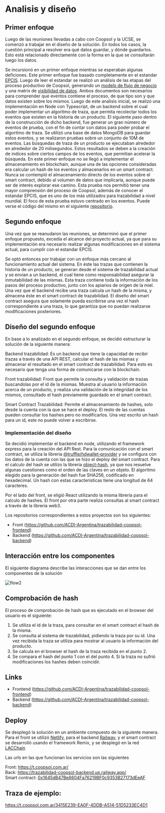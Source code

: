 # Analisis y diseño

## Primer enfoque
Luego de las reuniones llevadas a cabo con Coopsol y la UCSE, se comenzó a trabajar en el diseño de la solución.
En todos los casos, la cuestión principal a resolver era qué datos guardar, y dónde guardarlos. Esto está relacionado directamente con la forma en la que se consultarán luego los datos.

Se incursionó en un primer enfoque mientras se esperaban algunas deficiones. 
Este primer enfoque fue basado completamente en el estandar [EPCIS](https://ref.gs1.org/standards/epcis/). Luego de leer el estandar se realizó un análisis de las etapas del proceso productivo de Coopsol, generando un [modelo de flujo de negocio](https://drive.google.com/file/d/1xxmyGFp62Uc1geJj-lgkAOxyQtZkETEh/view?usp=sharing) y una matrix de [visibilidad de datos](https://docs.google.com/spreadsheets/d/1HGjPNfpIugHHjFjGOy1Tj8f63SE1-RSTDY_xllTct_4/edit?usp=sharing). Ambos documentos son necesarios para comprender que eventos contiene el proceso, de que tipo son y que datos existen sobre los mismos.
Luego de este analisis inicial, se realizó una implementación en Node con Typescript, de un backend sobre el cual poder implementar
un algoritmo de traza, que permita recolectar todos los eventos que existen en la historia de un producto.
El siguiente paso dentro de la construcción de dicho backend, fue generar un gran número de eventos de prueba, con el fin de contar
con datos para poder probar el algoritmo de traza. Se utilizó una base de datos MongoDB para guardar estos eventos, y se realizaron pruebas sobre un conjunto de 10M de eventos. Las búsquedas de traza de un producto se ejecutaban alrededor en alrededor de 20 milisegundos. 
Estos resultados se deben a la creación de indices sobre ciertos campos de los eventos, que permitian acelerar la búsqueda.
En este primer enfoque no se llegó a implementar el almacenamiento en blockchain, aunque una de las opciones consideradas era 
calcular un hash de los eventos y almacenarlos en un smart contract. Nunca se contempló el almacenamiento directo de los eventos
sobre el smart contract, debido al volumen de datos que implicaría, aunque puede ser de interés explorar ese camino.
Esta prueba nos permitió tener una mayor comprensión del proceso de Coopsol, además de conocer el estandar EPCIS, que es uno de los más utilizados para trazabilidad a nivel mundial.
El foco de esta prueba estuvo centrado en los eventos. Puede verse el código del mismo en el siguiente [repositorio](https://github.com/jonduttweiler/trazabilidad).

## Segundo enfoque
Una vez que se reanudaron las reuniones, se determinó que el primer enfoque propuesto, excedía el alcance del proyecto actual, ya que
para su implementación era necesario realizar algunas modificaciones en el sistema actual, para cumplir con el estandar EPCIS.

Se optó entonces por trabajar con un enfoque más cercano al funcionamiento actual del sistema. En éste las trazas que contienen la historia de un producto, se generan desde el sistema de trazabilidad actual y se envian a un backend, el cual tiene como responsabilidad asegurar la inmutabilidad de las mismas. Esta traza contiene toda la información de los pasos del proceso productivo, junto con los apiarios de origen de la miel.
Una vez que el backend recibe una traza calcula un hash de la misma, y almacena éste en el smart contract de trazabilidad.
El diseño del smart contract asegura que solamente pueda escribirse una vez el hash correspondiente a una traza, lo que garantiza que no puedan realizarse modificaciones posteriores.


## Diseño del segundo enfoque
En base a lo analizado en el segundo enfoque, se decidió estructurar la solución de la siguiente manera:

Backend trazabilidad: Es un backend que tiene la capacidad de recibir trazas a través de una API REST, calcular el hash de las mismas y almacenar el resultado en el smart contract de trazabilidad. Para esto es necesario que tenga una forma de comunicarse con la blockchain.

Front trazabilidad: Front que permite la consulta y validación de trazas buscandolas por el id de la mismas. Muestra al usuario la información acerca de un producto, y realiza una validación de la integridad de los mismos, consultado el hash previamente guardado en el smart contract.

Smart Contract Trazabilidad: Permite el almacenamiento de hashes, solo desde la cuenta con la que se hace el deploy. El resto de las cuentas pueden consultar los hashes pero no modificarlos. Una vez escrito un hash para un id, este no puede volver a escribirse.

### Implementación del diseño 
Se decidió implementar el backend en node, utilizando el framework express para 
la creación del API Rest. Para la comunicación con el smart contract, se utiliza la libreria [@truffle/hdwallet-provider](https://www.npmjs.com/package/@truffle/hdwallet-provider) y se configura con los datos de la cuenta con las que se hizo el deploy del smart contract.
Para el calculo del hash se utilizo la librería [object-hash](https://www.npmjs.com/package/object-hash), ya que nos resuelve algunas cuestiones como el orden de las claves en un objeto. El algoritmo elegido para la generación del hash fue SHA256, codificado en hexadecimal. Un hash con estas caracteristicas tiene una longitud de 64 caracteres.

Por el lado del front, se eligió React utilizando la misma librería para el calculo de hashes. El front por otra parte realiza consultas al smart contract a través de la libreria web3.

Los repositorios correspondientes a estos proyectos son los siguientes:  
* Front (https://github.com/ACDI-Argentina/trazabilidad-coopsol-frontend)
* Backend (https://github.com/ACDI-Argentina/trazabilidad-coopsol-backend)


## Interacción entre los componentes

El siguiente diagrama describe las interacciones que se dan entre los componentes de la solución

![flow2](https://user-images.githubusercontent.com/32737769/197226647-9b3a5209-e6e8-4b71-b412-ef2c3bb82ea3.svg)


## Comprobación de hash
El proceso de comprobación de hash que es ejecutado en el browser del usuario es el siguiente:
1. Se utiliza el id de la traza, para consultar en el smart contract el hash de la misma.
2. Se consulta al sistema de trazabilidad, pidiendo la traza por su id. Una vez recibida la traza se utiliza para mostrar al usuario la información del producto.
3. Se calcula en el browser el hash de la traza recibida en el punto 2.
4. Se compara el hash del punto 1 con el del punto 4. Si la traza no sufrió modificaciones los hashes deben coincidir.




## Links 
* Frontend (https://github.com/ACDI-Argentina/trazabilidad-coopsol-frontend)
* Backend (https://github.com/ACDI-Argentina/trazabilidad-coopsol-backend)

## Deploy

Se desplegó la solución en un ambiente compuesto de la siguiente manera.
Para el front se utilizó [Netlify](https://www.netlify.com/), para el backend [Railway](https://railway.app/), y el smart contract se desarrolló usando el framework Remix, y se desplegó en la red [LACChain](https://www.lacchain.net/)

Las urls en las que funcionan los servicios son las siguientes

Front: https://t.coopsol.com.ar/  
Back: https://trazabilidad-coopsol-backend.up.railway.app/  
Smart contract: [0x1645dB47Be6604Fa76219BF0c9353B27173dEeAF](https://blockscout.lac-net.net/address/0x1645dB47Be6604Fa76219BF0c9353B27173dEeAF)






## Traza de ejemplo:
https://t.coopsol.com.ar/3415E239-EA0F-4DDB-A514-51D5233EC4D1
